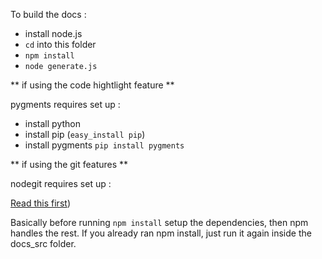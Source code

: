 To build the docs :

- install node.js
- `cd` into this folder
- `npm install`
- `node generate.js`

** if using the code hightlight feature ** 

pygments requires set up :

- install python 
- install pip (`easy_install pip`)
- install pygments `pip install pygments`

** if using the git features **

nodegit requires set up : 

[Read this first](https://github.com/nodegit/nodegit))

Basically before running `npm install` setup the dependencies, then npm handles the rest. If you already ran npm install, just run it again inside the docs_src folder. 